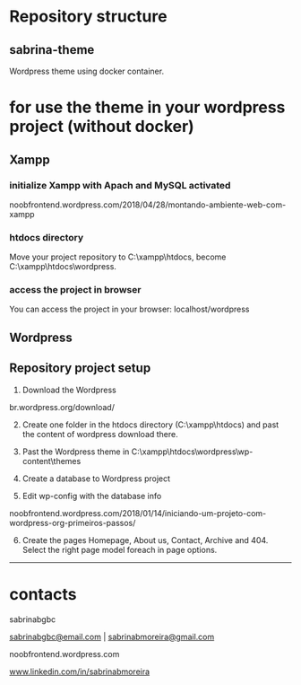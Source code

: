 # Repository structure

## sabrina-theme
Wordpress theme using docker container.

# for use the theme in your wordpress project (without docker)
## Xampp

### initialize Xampp with Apach and MySQL activated
noobfrontend.wordpress.com/2018/04/28/montando-ambiente-web-com-xampp

### htdocs directory
Move your project repository to C:\xampp\htdocs, become C:\xampp\htdocs\wordpress.

### access the project in browser
You can access the project in your browser: localhost/wordpress


## Wordpress

## Repository project setup

1. Download the Wordpress

br.wordpress.org/download/

2. Create one folder in the htdocs directory (C:\xampp\htdocs) and past the content of wordpress download there.

3. Past the Wordpress theme in C:\xampp\htdocs\wordpress\wp-content\themes

4. Create a database to Wordpress project

5. Edit wp-config with the database info

noobfrontend.wordpress.com/2018/01/14/iniciando-um-projeto-com-wordpress-org-primeiros-passos/

6. Create the pages Homepage, About us, Contact, Archive and 404. Select the right page model foreach in page options.


---

# contacts
sabrinabgbc

sabrinabgbc@email.com | sabrinabmoreira@gmail.com

noobfrontend.wordpress.com

www.linkedin.com/in/sabrinabmoreira

